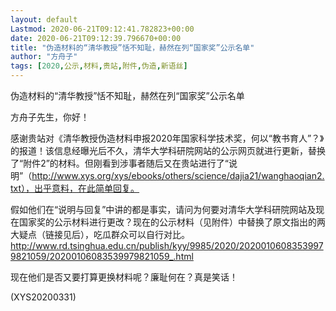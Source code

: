 ```yaml
---
layout: default
Lastmod: 2020-06-21T09:12:41.782823+00:00
date: 2020-06-21T09:12:39.796670+00:00
title: "伪造材料的“清华教授”恬不知耻，赫然在列“国家奖”公示名单"
author: "方舟子"
tags: [2020,公示,材料,贵站,附件,伪造,新语丝]
---
```


伪造材料的“清华教授”恬不知耻，赫然在列“国家奖”公示名单

方舟子先生，你好！

感谢贵站对《清华教授伪造材料申报2020年国家科学技术奖，何以“教书育人”？》的报道！该信息经曝光后不久，清华大学科研院网站的公示网页就进行更新，替换了“附件2”的材料。但刚看到涉事者随后又在贵站进行了“说明”（http://www.xys.org/xys/ebooks/others/science/dajia21/wanghaoqian2.txt），出乎意料，在此简单回复。

假如他们在“说明与回复”中讲的都是事实，请问为何要对清华大学科研院网站及现在国家奖的公示材料进行更改？现在的公示材料（见附件）中替换了原文指出的两大疑点（链接见后），吃瓜群众可以自行对比。http://www.rd.tsinghua.edu.cn/publish/kyy/9985/2020/20200106083539979821059/20200106083539979821059_.html

现在他们是否又要打算更换材料呢？廉耻何在？真是笑话！

(XYS20200331)

